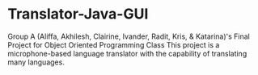 # Translator-Java-GUI
Group A (Aliffa, Akhilesh, Clairine, Ivander, Radit, Kris, &amp; Katarina)'s Final Project for Object Oriented Programming Class  This project is a microphone-based language translator with the capability of translating many languages.
